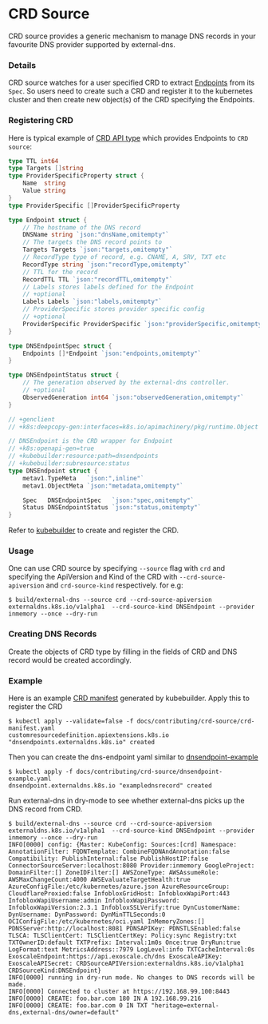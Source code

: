 # CRD Source

CRD source provides a generic mechanism to manage DNS records in your favourite DNS provider supported by external-dns.

### Details

CRD source watches for a user specified CRD to extract [Endpoints](https://github.com/kubernetes-incubator/external-dns/blob/master/endpoint/endpoint.go) from its `Spec`.
So users need to create such a CRD and register it to the kubernetes cluster and then create new object(s) of the CRD specifying the Endpoints.

### Registering CRD

Here is typical example of [CRD API type](https://github.com/kubernetes-incubator/external-dns/blob/master/endpoint/endpoint.go) which provides Endpoints to `CRD source`:

```go
type TTL int64
type Targets []string
type ProviderSpecificProperty struct {
	Name  string
	Value string
}
type ProviderSpecific []ProviderSpecificProperty

type Endpoint struct {
	// The hostname of the DNS record
	DNSName string `json:"dnsName,omitempty"`
	// The targets the DNS record points to
	Targets Targets `json:"targets,omitempty"`
	// RecordType type of record, e.g. CNAME, A, SRV, TXT etc
	RecordType string `json:"recordType,omitempty"`
	// TTL for the record
	RecordTTL TTL `json:"recordTTL,omitempty"`
	// Labels stores labels defined for the Endpoint
	// +optional
	Labels Labels `json:"labels,omitempty"`
	// ProviderSpecific stores provider specific config
	// +optional
	ProviderSpecific ProviderSpecific `json:"providerSpecific,omitempty"`
}

type DNSEndpointSpec struct {
	Endpoints []*Endpoint `json:"endpoints,omitempty"`
}

type DNSEndpointStatus struct {
	// The generation observed by the external-dns controller.
	// +optional
	ObservedGeneration int64 `json:"observedGeneration,omitempty"`
}

// +genclient
// +k8s:deepcopy-gen:interfaces=k8s.io/apimachinery/pkg/runtime.Object

// DNSEndpoint is the CRD wrapper for Endpoint
// +k8s:openapi-gen=true
// +kubebuilder:resource:path=dnsendpoints
// +kubebuilder:subresource:status
type DNSEndpoint struct {
	metav1.TypeMeta   `json:",inline"`
	metav1.ObjectMeta `json:"metadata,omitempty"`

	Spec   DNSEndpointSpec   `json:"spec,omitempty"`
	Status DNSEndpointStatus `json:"status,omitempty"`
}

```

Refer to [kubebuilder](https://github.com/kubernetes-sigs/kubebuilder) to create and register the CRD.

### Usage

One can use CRD source by specifying `--source` flag with `crd` and specifying the ApiVersion and Kind of the CRD with `--crd-source-apiversion` and `crd-source-kind` respectively.
for e.g:

```
$ build/external-dns --source crd --crd-source-apiversion externaldns.k8s.io/v1alpha1  --crd-source-kind DNSEndpoint --provider inmemory --once --dry-run
```

### Creating DNS Records

Create the objects of CRD type by filling in the fields of CRD and DNS record would be created accordingly.

### Example

Here is an example [CRD manifest](crd-source/crd-manifest.yaml) generated by kubebuilder.
Apply this to register the CRD

```
$ kubectl apply --validate=false -f docs/contributing/crd-source/crd-manifest.yaml
customresourcedefinition.apiextensions.k8s.io "dnsendpoints.externaldns.k8s.io" created
```

Then you can create the dns-endpoint yaml similar to [dnsendpoint-example](crd-source/dnsendpoint-example.yaml)

```
$ kubectl apply -f docs/contributing/crd-source/dnsendpoint-example.yaml
dnsendpoint.externaldns.k8s.io "examplednsrecord" created
```

Run external-dns in dry-mode to see whether external-dns picks up the DNS record from CRD.

```
$ build/external-dns --source crd --crd-source-apiversion externaldns.k8s.io/v1alpha1  --crd-source-kind DNSEndpoint --provider inmemory --once --dry-run
INFO[0000] config: {Master: KubeConfig: Sources:[crd] Namespace: AnnotationFilter: FQDNTemplate: CombineFQDNAndAnnotation:false Compatibility: PublishInternal:false PublishHostIP:false ConnectorSourceServer:localhost:8080 Provider:inmemory GoogleProject: DomainFilter:[] ZoneIDFilter:[] AWSZoneType: AWSAssumeRole: AWSMaxChangeCount:4000 AWSEvaluateTargetHealth:true AzureConfigFile:/etc/kubernetes/azure.json AzureResourceGroup: CloudflareProxied:false InfobloxGridHost: InfobloxWapiPort:443 InfobloxWapiUsername:admin InfobloxWapiPassword: InfobloxWapiVersion:2.3.1 InfobloxSSLVerify:true DynCustomerName: DynUsername: DynPassword: DynMinTTLSeconds:0 OCIConfigFile:/etc/kubernetes/oci.yaml InMemoryZones:[] PDNSServer:http://localhost:8081 PDNSAPIKey: PDNSTLSEnabled:false TLSCA: TLSClientCert: TLSClientCertKey: Policy:sync Registry:txt TXTOwnerID:default TXTPrefix: Interval:1m0s Once:true DryRun:true LogFormat:text MetricsAddress::7979 LogLevel:info TXTCacheInterval:0s ExoscaleEndpoint:https://api.exoscale.ch/dns ExoscaleAPIKey: ExoscaleAPISecret: CRDSourceAPIVersion:externaldns.k8s.io/v1alpha1 CRDSourceKind:DNSEndpoint}
INFO[0000] running in dry-run mode. No changes to DNS records will be made.
INFO[0000] Connected to cluster at https://192.168.99.100:8443
INFO[0000] CREATE: foo.bar.com 180 IN A 192.168.99.216
INFO[0000] CREATE: foo.bar.com 0 IN TXT "heritage=external-dns,external-dns/owner=default"
```
